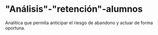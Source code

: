 # "Análisis"-"retención"-alumnos
Analítica que permita anticipar el riesgo de abandono y actuar de forma oportuna.

